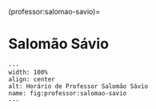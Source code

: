 (professor:salomao-savio)=

# Salomão Sávio

```{figure} ../_static/img/professor/salomao-savio.png
---
width: 100%
align: center
alt: Horário de Professor Salomão Sávio
name: fig:professor:salomao-savio
---
```


